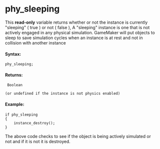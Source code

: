 # phy_sleeping

This **read-only** variable returns whether or not the instance is
currently "sleeping" ( true ) or not ( false ), A "sleeping" instance is
one that is not actively engaged in any physical simulation. GameMaker
will put objects to sleep to save simulation cycles when an instance is
at rest and not in collision with another instance

#### Syntax:

``` gml
phy_sleeping;
```

#### Returns:

``` gml
 Boolean

(or undefined if the instance is not physics enabled)
```

#### Example:

``` gml
if phy_sleeping
{
    instance_destroy();
}
```

The above code checks to see if the object is being actively simulated
or not and if it is not it is destroyed.
